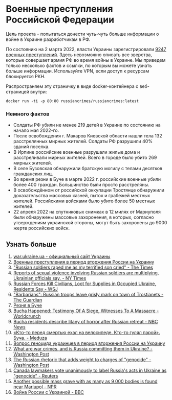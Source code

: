 # Военные преступления Российской Федерации

Цель проекта - попытаться донести чуть-чуть больше информации о войне в Украине разработчикам в РФ.

По состоянию на 2 марта 2022, власти Украины зарегистрировали [9247 военных преступлений](https://warcrimes.gov.ua/all-crimes.html).
Здесь невозможно описать все зверства, которые совершает армия РФ во время войны в Украине.
Мы приведем только несколько фактов и ссылки, по которым вы можете узнать больше информации.
Используйте VPN, если доступ к ресурсам блокируется РКН.

Распространяем эту страничку в виде docker-контейнера с веб-страницей внутри:

```shell
docker run -ti -p 80:80 russiancrimes/russiancrimes:latest
```

### Немного фактов

* Солдаты РФ убили не менее 219 детей в Украине по состоянию на начало мая 2022-го.
* После освобождения г. Макаров Киевской области нашли тела 132 расстрелянных мирных жителей. Солдаты РФ разрушили 40% зданий поселка.
* В Ирпине российские военные разрушали жилые дома и расстреливали мирных жителей. Всего в городе было убито 269 мирных жителей.
* В селе Бузовская обнаружили братскую могилу с телами десятков гражданских лиц.
* Во время резни в Буче в марте 2022 г. российские военные убили более 400 граждан. Большинство были просто расстреляны.
* В освобождённом от российской оккупации Тростянце обнаружили доказательства массовых казней, пыток и грабежей местных жителей. Российскими войсками было убито более 50 местных жителей.
* 22 апреля 2022 на спутниковых снимках в 12 милях от Мариуполя были обнаружены массовые захоронения, в которых, согласно утверждениям украинской стороны, могут быть захоронены до 9000 жертв российских войск.

## Узнать больше

1. [war.ukraine.ua - официальный сайт Украины](https://war.ukraine.ua/ru/)
2. [Военные преступления в период вторжения России на Украину](https://ru.wikipedia.org/wiki/%D0%92%D0%BE%D0%B5%D0%BD%D0%BD%D1%8B%D0%B5_%D0%BF%D1%80%D0%B5%D1%81%D1%82%D1%83%D0%BF%D0%BB%D0%B5%D0%BD%D0%B8%D1%8F_%D0%B2_%D0%BF%D0%B5%D1%80%D0%B8%D0%BE%D0%B4_%D0%B2%D1%82%D0%BE%D1%80%D0%B6%D0%B5%D0%BD%D0%B8%D1%8F_%D0%A0%D0%BE%D1%81%D1%81%D0%B8%D0%B8_%D0%BD%D0%B0_%D0%A3%D0%BA%D1%80%D0%B0%D0%B8%D0%BD%D1%83)
3. ["Russian soldiers raped me as my terrified son cried" - The Times](https://www.thetimes.co.uk/article/one-soldier-raped-me-then-the-other-as-my-son-cried-7xbqwzdqw)
4. [Reports of sexual violence involving Russian soldiers are multiplying, Ukrainian officials say. - NY Times](https://www.nytimes.com/2022/03/29/world/europe/russian-soldiers-sexual-violence-ukraine.html)
5. [Russian Forces Kill Civilians, Loot for Supplies in Occupied Ukraine, Residents Say - WSJ](https://www.wsj.com/articles/russian-forces-kill-civilians-loot-for-supplies-in-occupied-ukraine-residents-say-11647267560)
6. ["Barbarians": Russian troops leave grisly mark on town of Trostianets - The Guardian](https://www.theguardian.com/world/2022/apr/05/barbarians-russian-troops-leave-grisly-mark-on-ukraine-town-of-trostianets)
7. [Резня в Буче](https://ru.wikipedia.org/wiki/%D0%A0%D0%B5%D0%B7%D0%BD%D1%8F_%D0%B2_%D0%91%D1%83%D1%87%D0%B5)
8. [Bucha Happened: Testimony Of A Siege, Witnesses To A Massacre - Worldcrunch](https://worldcrunch.com/world-affairs/bucha-evidence-war-crimes/russian-soldiers-said-we-are-here-to-free-you)
9. [Bucha residents describe litany of horror after Russian retreat - NBC News](https://www.nbcnews.com/news/world/bucha-residents-describe-litany-horror-russian-retreat-rcna23168)
10. [«Кто-то перед смертью ехал на велосипеде. Кто-то гулял парой». Буча. - Meduza](https://meduza.io/feature/2022/04/03/kto-to-pered-smertyu-ehal-na-velosipede-kto-to-gulyal-paroy)
11. [Вопрос геноцида украинцев в период вторжения России на Украину](https://ru.wikipedia.org/wiki/%D0%92%D0%BE%D0%BF%D1%80%D0%BE%D1%81_%D0%B3%D0%B5%D0%BD%D0%BE%D1%86%D0%B8%D0%B4%D0%B0_%D1%83%D0%BA%D1%80%D0%B0%D0%B8%D0%BD%D1%86%D0%B5%D0%B2_%D0%B2_%D0%BF%D0%B5%D1%80%D0%B8%D0%BE%D0%B4_%D0%B2%D1%82%D0%BE%D1%80%D0%B6%D0%B5%D0%BD%D0%B8%D1%8F_%D0%A0%D0%BE%D1%81%D1%81%D0%B8%D0%B8_%D0%BD%D0%B0_%D0%A3%D0%BA%D1%80%D0%B0%D0%B8%D0%BD%D1%83)
12. [What are war crimes, and is Russia committing them in Ukraine? - Washington Post](https://www.washingtonpost.com/world/2022/03/03/russia-ukraine-war-crimes-explainer/)
13. [The Russian rhetoric that adds weight to charges of "genocide" - Washington Post](https://www.washingtonpost.com/world/2022/04/06/genocide-claims-ukraine-russia-zelensky/)
14. [Canada lawmakers vote unanimously to label Russia's acts in Ukraine as "genocide" - Reuters](https://www.reuters.com/world/canada-lawmakers-vote-unanimously-label-russias-acts-ukraine-genocide-2022-04-27/)
15. [Another possible mass grave with as many as 9,000 bodies is found near Mariupol - NPR](https://www.npr.org/sections/pictureshow/2022/04/22/1094234731/possible-mass-graves-near-mariupol-shown-in-satellite-images)
16. [Война России с Украиной - BBC](https://www.bbc.com/russian/topics/cez0n29ggrdt)
